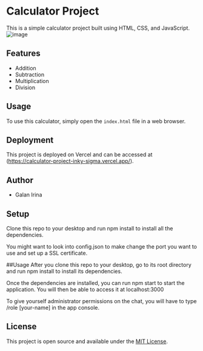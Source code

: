 # Calculator Project

This is a simple calculator project built using HTML, CSS, and JavaScript.
![image](https://github.com/Irina923-ar/Calculator-Project/assets/112747712/fb5d375b-c8bf-4f90-836a-8a49ed8a5964)

## Features

- Addition
- Subtraction
- Multiplication
- Division
  
## Usage

To use this calculator, simply open the `index.html` file in a web browser.

## Deployment

This project is deployed on Vercel and can be accessed at (https://calculator-project-inky-sigma.vercel.app/).

## Author

- Galan Irina

## Setup
Clone this repo to your desktop and run npm install to install all the dependencies.

You might want to look into config.json to make change the port you want to use and set up a SSL certificate.

##Usage
After you clone this repo to your desktop, go to its root directory and run npm install to install its dependencies.

Once the dependencies are installed, you can run npm start to start the application. You will then be able to access it at localhost:3000

To give yourself administrator permissions on the chat, you will have to type /role [your-name] in the app console.


## License

This project is open source and available under the [MIT License](LICENSE).
